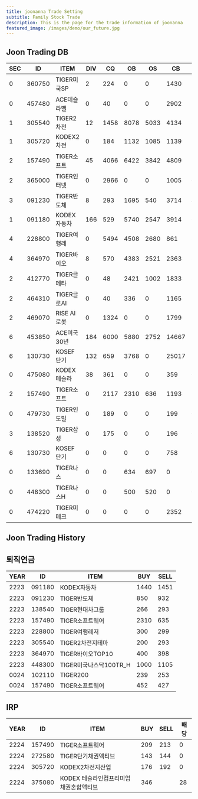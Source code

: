```yaml
---
title: joonanna Trade Setting
subtitle: Family Stock Trade
description: This is the page for the trade information of joonanna
featured_image: /images/demo/our_future.jpg
---
```

## Joon Trading DB

|SEC|ID|ITEM |DIV|CQ|OB|OS|CB|CS|
|---|--|-----|---|--|--|--|--|--|
|0|360750|TIGER미국SP|2|224|0|0|1430|1030|
|0|457480|ACE테슬라밸|0|40|0|0|2902|3190|
|1|305540|TIGER2차전|12|1458|8078|5033|4134|3793|
|1|305720|KODEX2차전|0|184|1132|1085|1139|847|
|2|157490|TIGER소프트|45|4066|6422|3842|4809|2386|
|2|365000|TIGER인터넷|0|2966|0|0|1005|0|
|3|091230|TIGER반도체|8|293|1695|540|3714|4201|
|1|091180|KODEX자동차|166|529|5740|2547|3914|6480|
|4|228800|TIGER여행레|0|5494|4508|2680|861|394|
|4|364970|TIGER바이오|8|570|4383|2521|2363|3636|
|2|412770|TIGER글메타|0|48|2421|1002|1833|3378|
|2|464310|TIGER글로AI|0|40|336| 0|1165|1556|
|2|469070|RISE AI로봇|0|1324|0|0|1799|584|
|6|453850|ACE미국30년|184|6000|5880|2752|14667|12900|
|6|130730|KOSEF단기|132|659|3768|0|25017|21936|
|0|475080|KODEX테슬라|38|361|0|0|359|0|
|2|157490|TIGER소프트|0|2117|2310|636|1193|1168|
|0|479730|TIGER인도빌|0|189|0|0|199|0|
|3|138520|TIGER삼성|0|175|0|0|196|0|
|6|130730|KOSEF단기|0|0|0|0|758|740|
|0|133690|TIGER나스|0|0|634|697|0|0|
|0|448300|TIGER나스H|0|0|500|520|0|0|
|0|474220|TIGER미테크|0|0|0|0|2352|2409|

## Joon Trading History
## 퇴직연금
|YEAR|ID|ITEM |BUY|SELL|
|----|--|-----|---|----|
|2223|091180|KODEX자동차|1440|1451|
|2223|091230|TIGER반도체|850|932|
|2223|138540|TIGER현대차그룹|266|293|
|2223|157490|TIGER소프트웨어|2310|635|
|2223|228800|TIGER여행레저|300|299|
|2223|305540|TIGER2차전지테마|200|293|
|2223|364970|TIGER바이오TOP10|400|398|
|2223|448300|TIGER미국나스닥100TR_H|1000|1105|
|0024|102110|TIGER200|239|253| 
|0024|157490|TIGER소프트웨어|452|427|

## IRP
|YEAR|ID|ITEM |BUY|SELL|배당|
|----|--|-----|---|----|--|
|2224|157490|TIGER소프트웨어|209|213|0|
|2224|272580|TIGER단기채권액티브|143|144|0| 
|2224|305720|KODEX2차전지산업|176|192|0|
|2224|375080|KODEX 테슬라인컴프리미엄채권혼합액티브|346||28|








